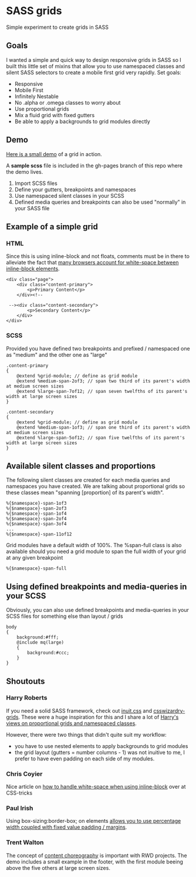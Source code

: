 # SASS grids

Simple experiment to create grids in SASS

## Goals

I wanted a simple and quick way to design responsive grids in SASS so I built this little set of mixins that allow you to use namespaced classes and silent SASS selectors to create a mobile first grid very rapidly. Set goals:

- Responsive
- Mobile First
- Infinitely Nestable
- No .alpha or .omega classes to worry about
- Use proportional grids
- Mix a fluid grid with fixed gutters
- Be able to apply a backgrounds to grid modules directly

## Demo

[Here is a small demo](http://jeromecoupe.github.io/sassgrids/) of a grid in action.

A **sample scss** file is included in the gh-pages branch of this repo where the demo lives.

1. Import SCSS files
2. Define your gutters, breakpoints and namespaces
3. Use namespaced silent classes in your SCSS
4. Defined media queries and breakpoints can also be used "normally" in your SASS file

## Example of a simple grid

### HTML

Since this is using inline-block and not floats, comments must be in there to alleviate the fact that [many browsers account for white-space between inline-block elements](http://css-tricks.com/fighting-the-space-between-inline-block-elements/).

	<div class="page">
		<div class="content-primary">
			<p>Primary Content</p>
		</div><!--

	 --><div class="content-secondary">
	 		<p>Secondary Content</p>
		</div>
	</div>

### SCSS

Provided you have defined two breakpoints and prefixed / namespaced one as "medium" and the other one as "large"

	.content-primary
	{
		@extend %grid-module; // define as grid module
		@extend %medium-span-2of3; // span two third of its parent's width at medium screen sizes
		@extend %large-span-7of12; // span seven twelfths of its parent's width at large screen sizes
	}

	.content-secondary
	{
		@extend %grid-module; // define as grid module
		@extend %medium-span-1of3; // span one third of its parent's width at medium screen sizes
		@extend %large-span-5of12; // span five twelfths of its parent's width at large screen sizes
	}

## Available silent classes and proportions

The following silent classes are created for each media queries and namespaces you have created. We are talking about proportional grids so these classes mean "spanning [proportion] of its parent's width".

	%{$namespace}-span-1of3
	%{$namespace}-span-2of3
	%{$namespace}-span-1of4
	%{$namespace}-span-2of4
	%{$namespace}-span-3of4
	...
	%{$namespace}-span-11of12

Grid modules have a default width of 100%. The %span-full class is also available should you need a grid module to span the full width of your grid at any given breakpoint

	%{$namespace}-span-full

## Using defined breakpoints and media-queries in your SCSS

Obviously, you can also use defined breakpoints and media-queries in your SCSS files for something else than layout / grids

	body
	{
		background:#fff;
		@include mq(large)
		{
			background:#ccc;
		}
	}

## Shoutouts

### Harry Roberts

If you need a solid SASS framework, check out [inuit.css](http://inuitcss.com/) and [csswizardry-grids](https://github.com/csswizardry/csswizardry-grids). These were a huge inspiration for this and I share a lot of [Harry's views on proportional grids and namespaced classes](http://csswizardry.com/2013/02/responsive-grid-systems-a-solution/).

However, there were two things that didn't quite suit my workflow:

- you have to use nested elements to apply backgrounds to grid modules
- the grid layout (gutters = number columns - 1) was not inuitive to me, I prefer to have even padding on each side of my modules.

### Chris Coyier

Nice article on [how to handle white-space when using inline-block](http://css-tricks.com/fighting-the-space-between-inline-block-elements/) over at CSS-tricks

### Paul Irish

Using box-sizing:border-box; on elements [allows you to use percentage width coupled with fixed value padding / margins](http://paulirish.com/2012/box-sizing-border-box-ftw/).

### Trent Walton

The concept of [content choreography](http://trentwalton.com/2011/07/14/content-choreography/) is important with RWD projects. The demo includes a small example in the footer, with the first module beeing above the five others at large screen sizes.
